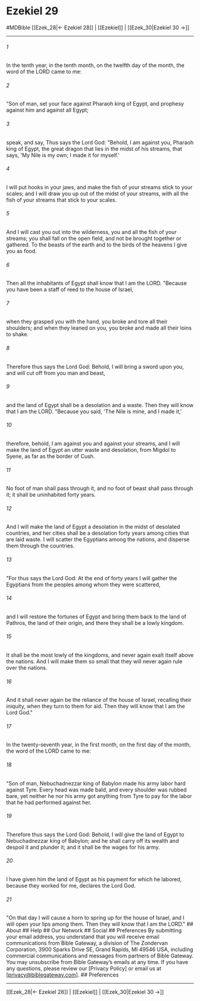 # Ezekiel 29
#MDBible
[[Ezek_28|← Ezekiel 28]] | [[Ezekiel]] | [[Ezek_30|Ezekiel 30 →]]

***


###### 1 
In the tenth year, in the tenth month, on the twelfth day of the month, the word of the LORD came to me: 

###### 2 
"Son of man, set your face against Pharaoh king of Egypt, and prophesy against him and against all Egypt; 

###### 3 
speak, and say, Thus says the Lord God: "Behold, I am against you, Pharaoh king of Egypt, the great dragon that lies in the midst of his streams, that says, 'My Nile is my own; I made it for myself.' 

###### 4 
I will put hooks in your jaws, and make the fish of your streams stick to your scales; and I will draw you up out of the midst of your streams, with all the fish of your streams that stick to your scales. 

###### 5 
And I will cast you out into the wilderness, you and all the fish of your streams; you shall fall on the open field, and not be brought together or gathered. To the beasts of the earth and to the birds of the heavens I give you as food. 

###### 6 
Then all the inhabitants of Egypt shall know that I am the LORD. "Because you have been a staff of reed to the house of Israel, 

###### 7 
when they grasped you with the hand, you broke and tore all their shoulders; and when they leaned on you, you broke and made all their loins to shake. 

###### 8 
Therefore thus says the Lord God: Behold, I will bring a sword upon you, and will cut off from you man and beast, 

###### 9 
and the land of Egypt shall be a desolation and a waste. Then they will know that I am the LORD. "Because you said, 'The Nile is mine, and I made it,' 

###### 10 
therefore, behold, I am against you and against your streams, and I will make the land of Egypt an utter waste and desolation, from Migdol to Syene, as far as the border of Cush. 

###### 11 
No foot of man shall pass through it, and no foot of beast shall pass through it; it shall be uninhabited forty years. 

###### 12 
And I will make the land of Egypt a desolation in the midst of desolated countries, and her cities shall be a desolation forty years among cities that are laid waste. I will scatter the Egyptians among the nations, and disperse them through the countries. 

###### 13 
"For thus says the Lord God: At the end of forty years I will gather the Egyptians from the peoples among whom they were scattered, 

###### 14 
and I will restore the fortunes of Egypt and bring them back to the land of Pathros, the land of their origin, and there they shall be a lowly kingdom. 

###### 15 
It shall be the most lowly of the kingdoms, and never again exalt itself above the nations. And I will make them so small that they will never again rule over the nations. 

###### 16 
And it shall never again be the reliance of the house of Israel, recalling their iniquity, when they turn to them for aid. Then they will know that I am the Lord God." 

###### 17 
In the twenty-seventh year, in the first month, on the first day of the month, the word of the LORD came to me: 

###### 18 
"Son of man, Nebuchadnezzar king of Babylon made his army labor hard against Tyre. Every head was made bald, and every shoulder was rubbed bare, yet neither he nor his army got anything from Tyre to pay for the labor that he had performed against her. 

###### 19 
Therefore thus says the Lord God: Behold, I will give the land of Egypt to Nebuchadnezzar king of Babylon; and he shall carry off its wealth and despoil it and plunder it; and it shall be the wages for his army. 

###### 20 
I have given him the land of Egypt as his payment for which he labored, because they worked for me, declares the Lord God. 

###### 21 
"On that day I will cause a horn to spring up for the house of Israel, and I will open your lips among them. Then they will know that I am the LORD." ## About ## Help ## Our Network ## Social ## Preferences By submitting your email address, you understand that you will receive email communications from Bible Gateway, a division of The Zondervan Corporation, 3900 Sparks Drive SE, Grand Rapids, MI 49546 USA, including commercial communications and messages from partners of Bible Gateway. You may unsubscribe from Bible Gateway&rsquo;s emails at any time. If you have any questions, please review our [Privacy Policy] or email us at [privacy@biblegateway.com]. ## Preferences

***

[[Ezek_28|← Ezekiel 28]] | [[Ezekiel]] | [[Ezek_30|Ezekiel 30 →]]
